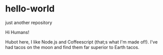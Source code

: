 # hello-world
just another repository

Hi Humans!

Hubot here, I like Node.js and Coffeescript (that;s what I'm made of!).
I've had tacos on the moon and find them far superior to Earth tacos.
